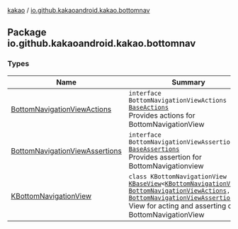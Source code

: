[kakao](../index.md) / [io.github.kakaoandroid.kakao.bottomnav](./index.md)

## Package io.github.kakaoandroid.kakao.bottomnav

### Types

| Name | Summary |
|---|---|
| [BottomNavigationViewActions](-bottom-navigation-view-actions/index.md) | `interface BottomNavigationViewActions : `[`BaseActions`](../io.github.kakaoandroid.kakao.common.actions/-base-actions/index.md)<br>Provides actions for BottomNavigationView |
| [BottomNavigationViewAssertions](-bottom-navigation-view-assertions/index.md) | `interface BottomNavigationViewAssertions : `[`BaseAssertions`](../io.github.kakaoandroid.kakao.common.assertions/-base-assertions/index.md)<br>Provides assertion for BottomNavigationview |
| [KBottomNavigationView](-k-bottom-navigation-view/index.md) | `class KBottomNavigationView : `[`KBaseView`](../io.github.kakaoandroid.kakao.common.views/-k-base-view/index.md)`<`[`KBottomNavigationView`](-k-bottom-navigation-view/index.md)`>, `[`BottomNavigationViewActions`](-bottom-navigation-view-actions/index.md)`, `[`BottomNavigationViewAssertions`](-bottom-navigation-view-assertions/index.md)<br>View for acting and asserting on BottomNavigationView |
